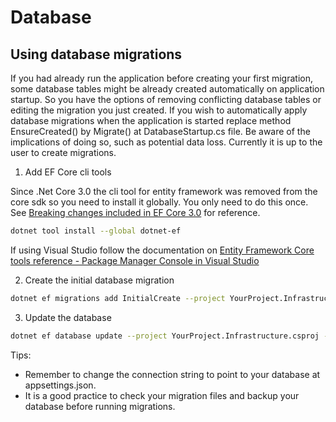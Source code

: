 # Database

## Using database migrations

If you had already run the application before creating your first migration, some database tables might be already 
created automatically on application startup.
So you have the options of removing conflicting database tables or editing the migration you just created.
If you wish to automatically apply database migrations when the application is started replace method 
EnsureCreated() by Migrate() at DatabaseStartup.cs file. Be aware of the implications of doing so, such as potential data loss.
Currently it is up to the user to create migrations.

1. Add EF Core cli tools

Since .Net Core 3.0 the cli tool for entity framework was removed from the core sdk so you need to install it globally. 
You only need to do this once. See [Breaking changes included in EF Core 3.0](https://docs.microsoft.com/pt-br/ef/core/what-is-new/ef-core-3.0/breaking-changes#dotnet-ef) for reference.

```bash
dotnet tool install --global dotnet-ef
```

If using Visual Studio follow the documentation on [Entity Framework Core tools reference - Package Manager Console in Visual Studio](https://docs.microsoft.com/pt-br/ef/core/miscellaneous/cli/powershell)

2. Create the initial database migration

```bash
dotnet ef migrations add InitialCreate --project YourProject.Infrastructure.csproj --startup-project YourProject.csproj
```

3. Update the database

```bash
dotnet ef database update --project YourProject.Infrastructure.csproj --startup-project YourProject.csproj
```

Tips: 
- Remember to change the connection string to point to your database at appsettings.json.
- It is a good practice to check your migration files and backup your database before running migrations.

